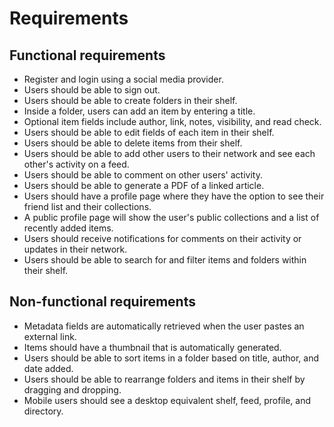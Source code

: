 # Requirements

## Functional requirements

- Register and login using a social media provider.
- Users should be able to sign out.
- Users should be able to create folders in their shelf.
- Inside a folder, users can add an item by entering a title.
- Optional item fields include author, link, notes, visibility, and read check.
- Users should be able to edit fields of each item in their shelf.
- Users should be able to delete items from their shelf.
- Users should be able to add other users to their network and see each other's
  activity on a feed.
- Users should be able to comment on other users' activity.
- Users should be able to generate a PDF of a linked article.
- Users should have a profile page where they have the option to see their
  friend list and their collections.
- A public profile page will show the user's public collections and a list of
  recently added items.
- Users should receive notifications for comments on their activity or updates
  in their network.
- Users should be able to search for and filter items and folders within their
  shelf.

## Non-functional requirements

- Metadata fields are automatically retrieved when the user pastes an external
  link.
- Items should have a thumbnail that is automatically generated.
- Users should be able to sort items in a folder based on title, author, and
  date added.
- Users should be able to rearrange folders and items in their shelf by dragging
  and dropping.
- Mobile users should see a desktop equivalent shelf, feed, profile, and
  directory.
